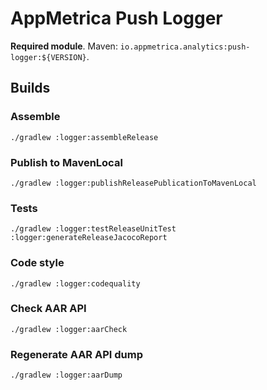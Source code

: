 # AppMetrica Push Logger

**Required module**.
Maven: `io.appmetrica.analytics:push-logger:${VERSION}`.

## Builds

### Assemble

`./gradlew :logger:assembleRelease`

### Publish to MavenLocal

`./gradlew :logger:publishReleasePublicationToMavenLocal`

### Tests

`./gradlew :logger:testReleaseUnitTest :logger:generateReleaseJacocoReport`

### Code style

`./gradlew :logger:codequality`

### Check AAR API

`./gradlew :logger:aarCheck`

### Regenerate AAR API dump

`./gradlew :logger:aarDump`
